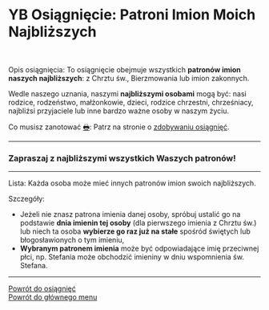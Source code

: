 # <span class="status status-list"><span class="status status-list">YB</span> Osiągnięcie: Patroni Imion Moich Najbliższych</span>
<br />

<span class="status status-title">Opis osiągnięcia:</span> To osiągnięcie obejmuje wszystkich **patronów imion naszych najbliższych**: z Chrztu św., Bierzmowania lub imion zakonnych.

Wedle naszego uznania, naszymi **najbliższymi osobami** mogą być: nasi rodzice, rodzeństwo, małżonkowie, dzieci, rodzice chrzestni, chrześniacy, najbliźsi przyjaciele lub inne bardzo ważne osoby w naszym życiu.
<br />

<span class="status status-title">Co musisz zanotować [🖶](wszystkie_materialy_do_pobrania.md#osiagniecie-patroni-imion-moich-najblizszych):</span> Patrz na stronie o [zdobywaniu osiągnięć](jak_zdobywac_osiagniecia.md).
<br />

---
### <div class="colored centered">Zapraszaj z najbliższymi wszystkich Waszych patronów!</div>

---
<span class="status status-title">Lista:</span> Każda osoba może mieć innych patronów imion swoich najbliższych.
<br />

<span class="status status-title">Szczegóły:</span>
- Jeżeli nie znasz patrona imienia danej osoby, spróbuj ustalić go na podstawie **dnia imienin tej osoby** (dla pierwszego imienia z Chrztu św.) lub niech ta osoba **wybierze go raz już na stałe** spośród świętych lub błogosławionych o tym imieniu,
- **Wybranym patronem imienia** może być odpowiadające imię przeciwnej płci, np. Stefania może obchodzić imieniny w dniu wspomnienia św. Stefana.

---
[Powrót do osiągnięć](jak_zdobywac_osiagniecia.md)  
[Powrót do głównego menu](index.md)

